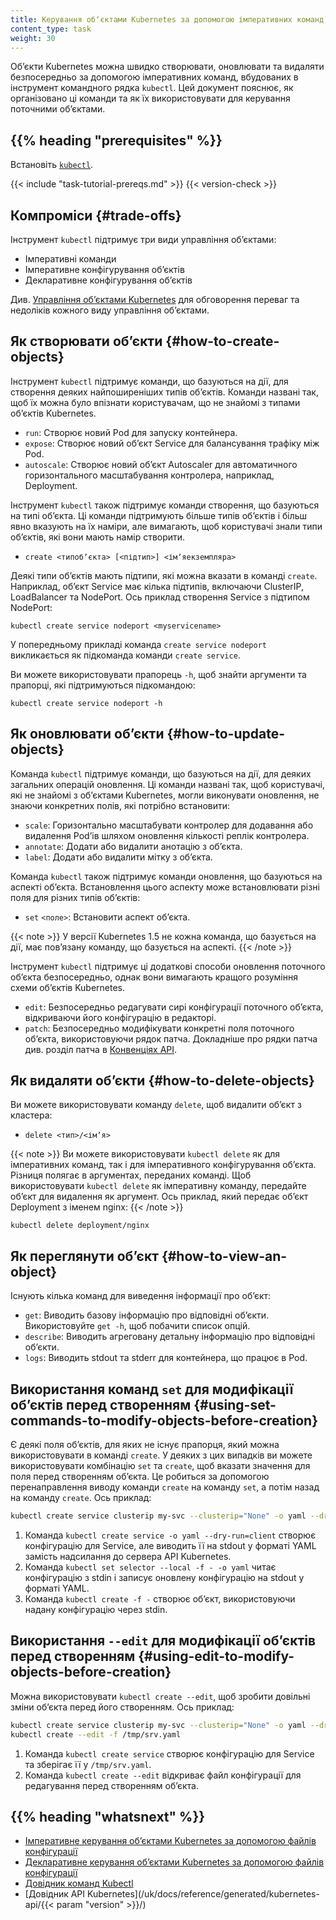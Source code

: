 ```yaml
---
title: Керування обʼєктами Kubernetes за допомогою імперативних команд
content_type: task
weight: 30
---
```


<!-- overview -->

Обʼєкти Kubernetes можна швидко створювати, оновлювати та видаляти безпосередньо за допомогою імперативних команд, вбудованих в інструмент командного рядка `kubectl`. Цей документ пояснює, як організовано ці команди та як їх використовувати для керування поточними обʼєктами.

## {{% heading "prerequisites" %}}

Встановіть [`kubectl`](/uk/docs/tasks/tools/).

{{< include "task-tutorial-prereqs.md" >}} {{< version-check >}}

## Компроміси {#trade-offs}

Інструмент `kubectl` підтримує три види управління обʼєктами:

* Імперативні команди
* Імперативне конфігурування обʼєктів
* Декларативне конфігурування обʼєктів

Див. [Управління обʼєктами Kubernetes](/uk/docs/concepts/overview/working-with-objects/object-management/) для обговорення переваг та недоліків кожного виду управління обʼєктами.

## Як створювати обʼєкти {#how-to-create-objects}

Інструмент `kubectl` підтримує команди, що базуються на дії, для створення деяких найпоширеніших типів обʼєктів. Команди названі так, щоб їх можна було впізнати користувачам, що не знайомі з типами обʼєктів Kubernetes.

* `run`: Створює новий Pod для запуску контейнера.
* `expose`: Створює новий обʼєкт Service для балансування трафіку між Pod.
* `autoscale`: Створює новий обʼєкт Autoscaler для автоматичного горизонтального масштабування контролера, наприклад, Deployment.

Інструмент `kubectl` також підтримує команди створення, що базуються на типі обʼєкта. Ці команди підтримують більше типів обʼєктів і більш явно вказують на їх наміри, але вимагають, щоб користувачі знали типи обʼєктів, які вони мають намір створити.

* `create <типобʼєкта> [<підтип>] <імʼяекземпляра>`

Деякі типи обʼєктів мають підтипи, які можна вказати в команді `create`. Наприклад, обʼєкт Service має кілька підтипів, включаючи ClusterIP, LoadBalancer та NodePort. Ось приклад створення Service з підтипом NodePort:

```shell
kubectl create service nodeport <myservicename>
```

У попередньому прикладі команда `create service nodeport` викликається як підкоманда команди `create service`.

Ви можете використовувати прапорець `-h`, щоб знайти аргументи та прапорці, які підтримуються підкомандою:

```shell
kubectl create service nodeport -h
```

## Як оновлювати обʼєкти {#how-to-update-objects}

Команда `kubectl` підтримує команди, що базуються на дії, для деяких загальних операцій оновлення. Ці команди названі так, щоб користувачі, які не знайомі з обʼєктами Kubernetes, могли виконувати оновлення, не знаючи конкретних полів, які потрібно встановити:

* `scale`: Горизонтально масштабувати контролер для додавання або видалення Podʼів шляхом оновлення кількості реплік контролера.
* `annotate`: Додати або видалити анотацію з обʼєкта.
* `label`: Додати або видалити мітку з обʼєкта.

Команда `kubectl` також підтримує команди оновлення, що базуються на аспекті обʼєкта. Встановлення цього аспекту може встановлювати різні поля для різних типів обʼєктів:

* `set` `<поле>`: Встановити аспект обʼєкта.

{{< note >}}
У версії Kubernetes 1.5 не кожна команда, що базується на дії, має повʼязану команду, що базується на аспекті.
{{< /note >}}

Інструмент `kubectl` підтримує ці додаткові способи оновлення поточного обʼєкта безпосередньо, однак вони вимагають кращого розуміння схеми обʼєктів Kubernetes.

* `edit`: Безпосередньо редагувати сирі конфігурації поточного обʼєкта, відкриваючи його конфігурацію в редакторі.
* `patch`: Безпосередньо модифікувати конкретні поля поточного обʼєкта, використовуючи рядок патча. Докладніше про рядки патча див. розділ патча в [Конвенціях API](https://git.k8s.io/community/contributors/devel/sig-architecture/api-conventions.md#patch-operations).

## Як видаляти обʼєкти {#how-to-delete-objects}

Ви можете використовувати команду `delete`, щоб видалити обʼєкт з кластера:

* `delete <тип>/<імʼя>`

{{< note >}}
Ви можете використовувати `kubectl delete` як для імперативних команд, так і для імперативного конфігурування обʼєкта. Різниця полягає в аргументах, переданих команді. Щоб використовувати `kubectl delete` як імперативну команду, передайте обʼєкт для видалення як аргумент. Ось приклад, який передає обʼєкт Deployment з іменем nginx:
{{< /note >}}

```shell
kubectl delete deployment/nginx
```

## Як переглянути обʼєкт {#how-to-view-an-object}

Існують кілька команд для виведення інформації про обʼєкт:

* `get`: Виводить базову інформацію про відповідні обʼєкти. Використовуйте `get -h`, щоб побачити список опцій.
* `describe`: Виводить агреговану детальну інформацію про відповідні обʼєкти.
* `logs`: Виводить stdout та stderr для контейнера, що працює в Pod.

## Використання команд `set` для модифікації обʼєктів перед створенням {#using-set-commands-to-modify-objects-before-creation}

Є деякі поля обʼєктів, для яких не існує прапорця, який можна використовувати в команді `create`. У деяких з цих випадків ви можете використовувати комбінацію `set` та `create`, щоб вказати значення для поля перед створенням обʼєкта. Це робиться за допомогою перенаправлення виводу команди `create` на команду `set`, а потім назад на команду `create`. Ось приклад:

```sh
kubectl create service clusterip my-svc --clusterip="None" -o yaml --dry-run=client | kubectl set selector --local -f - 'environment=qa' -o yaml | kubectl create -f -
```

1. Команда `kubectl create service -o yaml --dry-run=client` створює конфігурацію для Service, але виводить її на stdout у форматі YAML замість надсилання до сервера API Kubernetes.
1. Команда `kubectl set selector --local -f - -o yaml` читає конфігурацію з stdin і записує оновлену конфігурацію на stdout у форматі YAML.
1. Команда `kubectl create -f -` створює обʼєкт, використовуючи надану конфігурацію через stdin.

## Використання `--edit` для модифікації обʼєктів перед створенням {#using-edit-to-modify-objects-before-creation}

Можна використовувати `kubectl create --edit`, щоб зробити довільні зміни обʼєкта перед його створенням. Ось приклад:

```sh
kubectl create service clusterip my-svc --clusterip="None" -o yaml --dry-run=client > /tmp/srv.yaml
kubectl create --edit -f /tmp/srv.yaml
```

1. Команда `kubectl create service` створює конфігурацію для Service та зберігає її у `/tmp/srv.yaml`.
1. Команда `kubectl create --edit` відкриває файл конфігурації для редагування перед створенням обʼєкта.

## {{% heading "whatsnext" %}}

* [Імперативне керування обʼєктами Kubernetes за допомогою файлів конфігурації](/uk/docs/tasks/manage-kubernetes-objects/imperative-config/)
* [Декларативне керування обʼєктами Kubernetes за допомогою файлів конфігурації](/uk/docs/tasks/manage-kubernetes-objects/declarative-config/)
* [Довідник команд Kubectl](/uk/docs/reference/generated/kubectl/kubectl-commands/)
* [Довідник API Kubernetes](/uk/docs/reference/generated/kubernetes-api/{{< param "version" >}}/)
